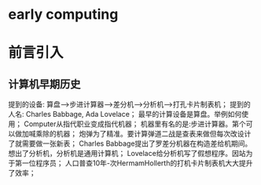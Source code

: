 early computing
========================
# 前言引入 
## 计算机早期历史
提到的设备: 算盘-->步进计算器-->差分机-->分析机-->打孔卡片制表机；
提到的人名: Charles Babbage, Ada Lovelace；
最早的计算设备是算盘。举例如何使用；
Computer从指代职业变成指代机器；
机器里有名的是:步进计算器。第个可以做加喊乘除的机器；
炮弹为了精准。要计算弹道二战是查表来做但每次改设计了就需要做一张新表；
Charles Babbage提出了罗差分机器在构造差给机期间。想出了分析机，分析机是通用计算机；
Lovelace给分析机写了假想程序。因站为于第一位程序员；
人口普查10年-次HermamHollerth的打机卡片制表机大大提升了效率；